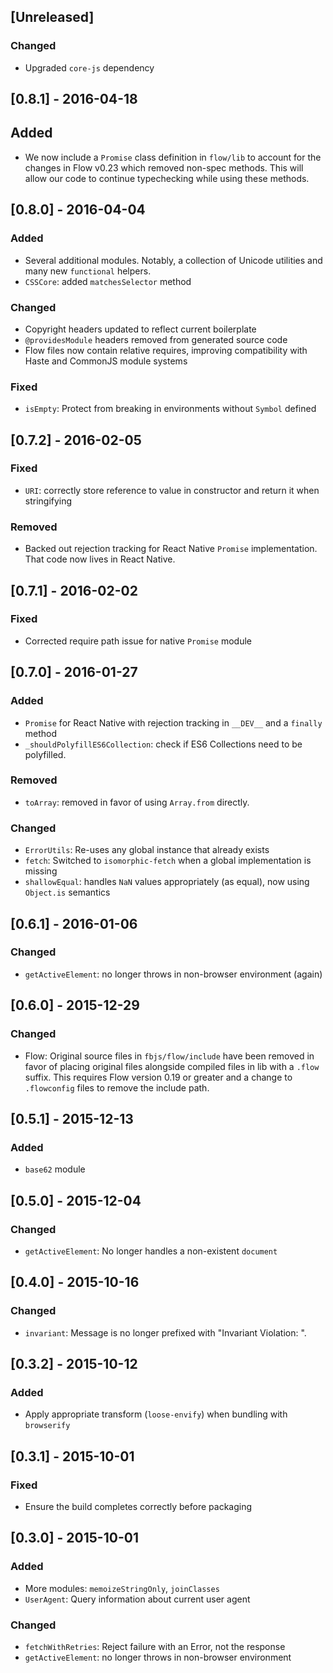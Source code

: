 ## [Unreleased]

### Changed
- Upgraded `core-js` dependency


## [0.8.1] - 2016-04-18

## Added
- We now include a `Promise` class definition in `flow/lib` to account for the changes in Flow v0.23 which removed non-spec methods. This will allow our code to continue typechecking while using these methods.


## [0.8.0] - 2016-04-04

### Added
- Several additional modules. Notably, a collection of Unicode utilities and many new `functional` helpers.
- `CSSCore`: added `matchesSelector` method

### Changed
- Copyright headers updated to reflect current boilerplate
- `@providesModule` headers removed from generated source code
- Flow files now contain relative requires, improving compatibility with Haste and CommonJS module systems

### Fixed
- `isEmpty`: Protect from breaking in environments without `Symbol` defined


## [0.7.2] - 2016-02-05

### Fixed
- `URI`: correctly store reference to value in constructor and return it when stringifying

### Removed
- Backed out rejection tracking for React Native `Promise` implementation. That code now lives in React Native.

## [0.7.1] - 2016-02-02

### Fixed

- Corrected require path issue for native `Promise` module

## [0.7.0] - 2016-01-27

### Added
- `Promise` for React Native with rejection tracking in `__DEV__` and a `finally` method
- `_shouldPolyfillES6Collection`: check if ES6 Collections need to be polyfilled.

### Removed
- `toArray`: removed in favor of using `Array.from` directly.

### Changed
- `ErrorUtils`: Re-uses any global instance that already exists
- `fetch`: Switched to `isomorphic-fetch` when a global implementation is missing
- `shallowEqual`: handles `NaN` values appropriately (as equal), now using `Object.is` semantics

## [0.6.1] - 2016-01-06

### Changed
- `getActiveElement`: no longer throws in non-browser environment (again)

## [0.6.0] - 2015-12-29

### Changed
- Flow: Original source files in `fbjs/flow/include` have been removed in favor of placing original files alongside compiled files in lib with a `.flow` suffix. This requires Flow version 0.19 or greater and a change to `.flowconfig` files to remove the include path.

## [0.5.1] - 2015-12-13

### Added
- `base62` module

## [0.5.0] - 2015-12-04

### Changed

- `getActiveElement`: No longer handles a non-existent `document`

## [0.4.0] - 2015-10-16

### Changed

- `invariant`: Message is no longer prefixed with "Invariant Violation: ".

## [0.3.2] - 2015-10-12

### Added
- Apply appropriate transform (`loose-envify`) when bundling with `browserify`

## [0.3.1] - 2015-10-01

### Fixed
- Ensure the build completes correctly before packaging

## [0.3.0] - 2015-10-01

### Added
- More modules: `memoizeStringOnly`, `joinClasses`
- `UserAgent`: Query information about current user agent

### Changed
- `fetchWithRetries`: Reject failure with an Error, not the response
- `getActiveElement`: no longer throws in non-browser environment
